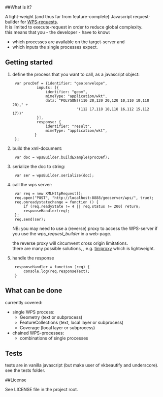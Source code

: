 ##What is it?

A light-weight (and thus far from feature-complete) Javascript request-builder for [WPS-requests](http://en.wikipedia.org/wiki/Web_Processing_Service).  
It is limited to execute-request in order to reduce global complexity.  
this means that you - the developer - have to know:

  - which processes are available on the target-server and
  - which inputs the single processes expect.

## Getting started

1. define the process that you want to call, as a javascript object:

        var procDef = {identifier: "geo:envelope",
                  inputs: [{
                      identifier: "geom",
                      mimeType: "application/wkt",
                      data: "POLYGON((110 20,120 20,120 10,110 10,110 20)," +
                                    "(112 17,118 18,118 16,112 15,112 17))"
                  }],
                  response: {
                      identifier: "result",
                      mimeType: "application/wkt",
                 }
        };

1. build the xml-document:

        var doc = wpsBuilder.buildExample(procDef);

1. serialize the doc to string:

        var ser = wpsBuilder.serialize(doc);

1. call the wps server:

        var req = new XMLHttpRequest();
        req.open("POST", "http://localhost:8888/geoserver/wps/", true);
        req.onreadystatechange = function () {
            if (req.readyState != 4 || req.status != 200) return;
            responseHandler(req);
        };
        req.send(ser);

    NB: you may need to use a (reverse) proxy to access the WPS-server if you use the *wps_request_builder* in a web-page.  

    the reverse proxy will circumvent cross origin limitations.  
    there are many possible solutions, , e.g. 
    [tiniproxy](https://banu.com/tinyproxy/) which is lightweight.

1. handle the response

        responseHandler = function (req) {
            console.log(req.responseText);
        }

## What can be done

currently covered:

  - single WPS process:
    - Geometry (text or subprocess)
    - FeatureCollections (text, local layer or subprocess)
    - Coverage (local layer or subprocess)
  - chained WPS-processes:
    - combinations of single processes

## Tests
tests are in vanilla javascript (but make user of vkbeautify and underscore).  
see the tests folder.

##License

See LICENSE file in the project root.
